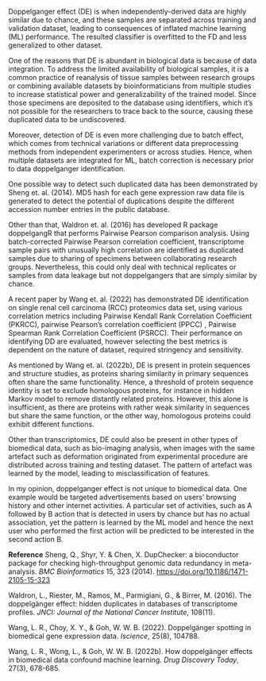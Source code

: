 Doppelganger effect (DE) is when independently-derived data are highly similar due to chance, and these samples are separated across training and validation dataset, leading to consequences of inflated machine learning (ML) performance. The resulted classifier is overfitted to the FD and less generalized to other dataset.  

One of the reasons that DE is abundant in biological data is because of data integration. To address the limited availability of biological samples, it is a common practice of reanalysis of tissue samples between research groups or combining available datasets by bioinformaticians from multiple studies to increase statistical power and generalizability of the trained model. Since those specimens are deposited to the database using identifiers, which it’s not possible for the researchers to trace back to the source, causing these duplicated data to be undiscovered.  

Moreover, detection of DE is even more challenging due to batch effect, which comes from technical variations or different data preprocessing methods from independent experimenters or across studies. Hence, when multiple datasets are integrated for ML, batch correction is necessary prior to data doppelganger identification.  

One possible way to detect such duplicated data has been demonstrated by Sheng et. al. (2014). MD5 hash for each gene expression raw data file is generated to detect the potential of duplications despite the different accession number entries in the public database.  

Other than that, Waldron et. al. (2016) has developed R package doppelgangR that performs Pairwise Pearson comparison analysis. Using batch-corrected Pairwise Pearson correlation coefficient, transcriptome sample pairs with unusually high correlation are identified as duplicated samples due to sharing of specimens between collaborating research groups. Nevertheless, this could only deal with technical replicates or samples from data leakage but not doppelgangers that are simply similar by chance.  

A recent paper by Wang et. al. (2022) has demonstrated DE identification on single renal cell carcinoma (RCC) proteomics data set, using various correlation metrics including Pairwise Kendall Rank Correlation Coefficient (PKRCC), pairwise Pearson’s correlation coefficient (PPCC) , Pairwise Spearman Rank Correlation Coefficient (PSRCC). Their performance on identifying DD are evaluated, however selecting the best metrics is dependent on the nature of dataset, required stringency and sensitivity.

As mentioned by Wang et. al. (2022b), DE is present in protein sequences and structure studies, as proteins sharing similarity in primary sequences often share the same functionality. Hence, a threshold of protein sequence identity is set to exclude homologous proteins, for instance in hidden Markov model to remove distantly related proteins. However, this alone is insufficient, as there are proteins with rather weak similarity in sequences but share the same function, or the other way, homologous proteins could exhibit different functions. 

Other than transcriptomics, DE could also be present in other types of biomedical data, such as bio-imaging analysis, when images with the same artefact such as deformation originated from experimental procedure are distributed across training and testing dataset.	The pattern of artefact was learned by the model, leading to misclassification of features.

In my opinion, doppelganger effect is not unique to biomedical data. One example would be targeted advertisements based on users’ browsing history and other internet activities. A particular set of activities, such as A followed by B action that is detected in users by chance but has no actual association, yet the pattern is learned by the ML model and hence the next user who performed the first action will be predicted to be interested in the second action B.  


**Reference**
 Sheng, Q., Shyr, Y. & Chen, X. DupChecker: a bioconductor package for checking high-throughput genomic data redundancy in meta-analysis. *BMC Bioinformatics* 15, 323 (2014). https://doi.org/10.1186/1471-2105-15-323
 
Waldron, L., Riester, M., Ramos, M., Parmigiani, G., & Birrer, M. (2016). The doppelgänger effect: hidden duplicates in databases of transcriptome profiles. *JNCI: Journal of the National Cancer Institute*, 108(11).

Wang, L. R., Choy, X. Y., & Goh, W. W. B. (2022). Doppelgänger spotting in biomedical gene expression data. *Iscience*, 25(8), 104788.

Wang, L. R., Wong, L., & Goh, W. W. B. (2022b). How doppelgänger effects in biomedical data confound machine learning. *Drug Discovery Today*, 27(3), 678-685.


